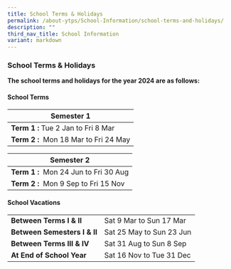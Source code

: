 ```yaml
---
title: School Terms & Holidays
permalink: /about-ytps/School-Information/school-terms-and-holidays/
description: ""
third_nav_title: School Information
variant: markdown
---
```

### School Terms & Holidays

**The school terms and holidays for the year 2024 are as follows:**

#### School Terms

| **Semester 1**|
| -------- | 
| **Term 1 :** Tue 2 Jan to Fri 8 Mar| 
|**Term 2 :**  Mon 18 Mar to Fri 24 May|

| **Semester 2**|
| -------- | 
| **Term 1 :**  Mon 24 Jun to Fri 30 Aug| 
|**Term 2 :**  Mon 9 Sep to Fri 15 Nov|


#### School Vacations

|  | |
| -------- | -------- |
| **Between Terms I & II**   | Sat 9 Mar to Sun 17 Mar| 
|**Between Semesters I & II**  | Sat 25 May to Sun 23 Jun| 
|**Between Terms III & IV**  | Sat 31 Aug to Sun 8 Sep| 
| **At End of School Year**  | Sat 16 Nov to Tue 31 Dec|